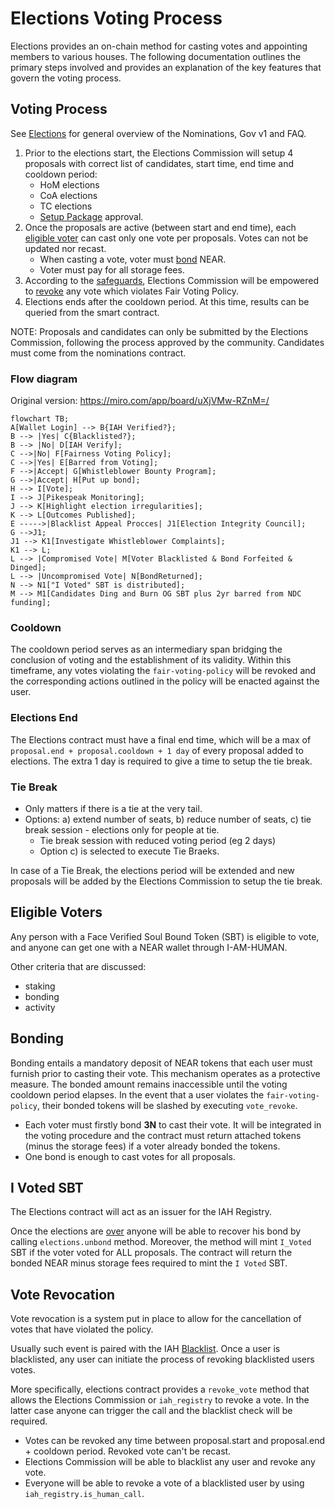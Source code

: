 # Elections Voting Process

Elections provides an on-chain method for casting votes and appointing members to various houses. The following documentation outlines the primary steps involved and provides an explanation of the key features that govern the voting process.

## Voting Process

See [Elections](./README.md#Elections) for general overview of the Nominations, Gov v1 and FAQ.

1. Prior to the elections start, the Elections Commission will setup 4 proposals with correct list of candidates, start time, end time and cooldown period:
   - HoM elections
   - CoA elections
   - TC elections
   - [Setup Package](./community-treasury.md#funding-hom) approval.
1. Once the proposals are active (between start and end time), each [eligible voter](#eligible-voters) can cast only one vote per proposals. Votes can not be updated nor recast.
   - When casting a vote, voter must [bond](#bonding) NEAR.
   - Voter must pay for all storage fees.
1. According to the [safeguards](./README.md#safeguards), Elections Commission will be empowered to [revoke](#vote-revocation) any vote which violates Fair Voting Policy.
1. Elections ends after the cooldown period. At this time, results can be queried from the smart contract.

NOTE: Proposals and candidates can only be submitted by the Elections Commission, following the process approved by the community. Candidates must come from the nominations contract.

### Flow diagram

Original version: https://miro.com/app/board/uXjVMw-RZnM=/

```mermaid
flowchart TB;
A[Wallet Login] --> B{IAH Verified?};
B --> |Yes| C{Blacklisted?};
B --> |No| D[IAH Verify];
C -->|No| F[Fairness Voting Policy];
C -->|Yes| E[Barred from Voting];
F -->|Accept| G[Whistleblower Bounty Program];
G -->|Accept| H[Put up bond];
H --> I[Vote];
I --> J[Pikespeak Monitoring];
J --> K[Highlight election irregularities];
K --> L[Outcomes Published];
E ----->|Blacklist Appeal Procces| J1[Election Integrity Council];
G -->J1;
J1 --> K1[Investigate Whistleblower Complaints];
K1 --> L;
L --> |Compromised Vote| M[Voter Blacklisted & Bond Forfeited & Dinged];
L --> |Uncompromised Vote| N[BondReturned];
N --> N1["I Voted" SBT is distributed];
M --> M1[Candidates Ding and Burn OG SBT plus 2yr barred from NDC funding];
```

### Cooldown

The cooldown period serves as an intermediary span bridging the conclusion of voting and the establishment of its validity. Within this timeframe, any votes violating the `fair-voting-policy` will be revoked and the corresponding actions outlined in the policy will be enacted against the user.

### Elections End

The Elections contract must have a final end time, which will be a max of `proposal.end + proposal.cooldown + 1 day` of every proposal added to elections. The extra 1 day is required to give a time to setup the tie break.

### Tie Break

- Only matters if there is a tie at the very tail.
- Options: a) extend number of seats, b) reduce number of seats, c) tie break session - elections only for people at tie.
  - Tie break session with reduced voting period (eg 2 days)
  - Option c) is selected to execute Tie Braeks.

In case of a Tie Break, the elections period will be extended and new proposals will be added by the Elections Commission to setup the tie break.

## Eligible Voters

Any person with a Face Verified Soul Bound Token (SBT) is eligible to vote, and anyone can get one with a NEAR wallet through I-AM-HUMAN.

Other criteria that are discussed:

- staking
- bonding
- activity

## Bonding

Bonding entails a mandatory deposit of NEAR tokens that each user must furnish prior to casting their vote. This mechanism operates as a protective measure. The bonded amount remains inaccessible until the voting cooldown period elapses. In the event that a user violates the `fair-voting-policy`, their bonded tokens will be slashed by executing `vote_revoke`.

- Each voter must firstly bond **3N** to cast their vote. It will be integrated in the voting procedure and the contract must return attached tokens (minus the storage fees) if a voter already bonded the tokens.
- One bond is enough to cast votes for all proposals.

## I Voted SBT

The Elections contract will act as an issuer for the IAH Registry.

Once the elections are [over](#elections-end) anyone will be able to recover his bond by calling `elections.unbond` method. Moreover, the method will mint `I_Voted` SBT if the voter voted for ALL proposals. The contract will return the bonded NEAR minus storage fees required to mint the `I Voted` SBT.

## Vote Revocation

Vote revocation is a system put in place to allow for the cancellation of votes that have violated the policy.

Usually such event is paired with the IAH [Blacklist](./README.md#Blacklist). Once a user is blacklisted, any user can initiate the process of revoking blacklisted users votes.

More specifically, elections contract provides a `revoke_vote` method that allows the Elections Commission or `iah_registry` to revoke a vote. In the latter case anyone can trigger the call and the blacklist check will be required.

- Votes can be revoked any time between proposal.start and proposal.end + cooldown period. Revoked vote can't be recast.
- Elections Commission will be able to blacklist any user and revoke any vote.
- Everyone will be able to revoke a vote of a blacklisted user by using `iah_registry.is_human_call`.
